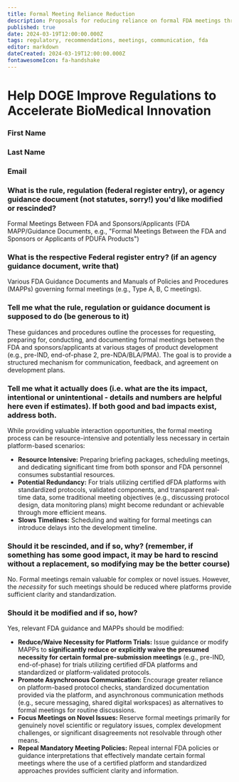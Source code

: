 ```yaml
---
title: Formal Meeting Reliance Reduction
description: Proposals for reducing reliance on formal FDA meetings through dFDA platform capabilities
published: true
date: 2024-03-19T12:00:00.000Z
tags: regulatory, recommendations, meetings, communication, fda
editor: markdown
dateCreated: 2024-03-19T12:00:00.000Z
fontawesomeIcon: fa-handshake
---
```


# Help DOGE Improve Regulations to Accelerate BioMedical Innovation

### First Name

### Last Name

### Email

### What is the rule, regulation (federal register entry), or agency guidance document (not statutes, sorry!) you'd like modified or rescinded?

Formal Meetings Between FDA and Sponsors/Applicants (FDA MAPP/Guidance Documents, e.g., "Formal Meetings Between the FDA and Sponsors or Applicants of PDUFA Products")

### What is the respective Federal register entry? (if an agency guidance document, write that)

Various FDA Guidance Documents and Manuals of Policies and Procedures (MAPPs) governing formal meetings (e.g., Type A, B, C meetings).

### Tell me what the rule, regulation or guidance document is supposed to do (be generous to it)

These guidances and procedures outline the processes for requesting, preparing for, conducting, and documenting formal meetings between the FDA and sponsors/applicants at various stages of product development (e.g., pre-IND, end-of-phase 2, pre-NDA/BLA/PMA). The goal is to provide a structured mechanism for communication, feedback, and agreement on development plans.

### Tell me what it actually does (i.e. what are the its impact, intentional or unintentional - details and numbers are helpful here even if estimates). If both good and bad impacts exist, address both.

While providing valuable interaction opportunities, the formal meeting process can be resource-intensive and potentially less necessary in certain platform-based scenarios:
*   **Resource Intensive:** Preparing briefing packages, scheduling meetings, and dedicating significant time from both sponsor and FDA personnel consumes substantial resources.
*   **Potential Redundancy:** For trials utilizing certified dFDA platforms with standardized protocols, validated components, and transparent real-time data, some traditional meeting objectives (e.g., discussing protocol design, data monitoring plans) might become redundant or achievable through more efficient means.
*   **Slows Timelines:** Scheduling and waiting for formal meetings can introduce delays into the development timeline.

### Should it be rescinded, and if so, why? (remember, if something has some good impact, it may be hard to rescind without a replacement, so modifying may be the better course)

No. Formal meetings remain valuable for complex or novel issues. However, the *necessity* for such meetings should be reduced where platforms provide sufficient clarity and standardization.

### Should it be modified and if so, how?

Yes, relevant FDA guidance and MAPPs should be modified:
*   **Reduce/Waive Necessity for Platform Trials:** Issue guidance or modify MAPPs to **significantly reduce or explicitly waive the presumed necessity for certain formal pre-submission meetings** (e.g., pre-IND, end-of-phase) for trials utilizing certified dFDA platforms and standardized or platform-validated protocols.
*   **Promote Asynchronous Communication:** Encourage greater reliance on platform-based protocol checks, standardized documentation provided via the platform, and asynchronous communication methods (e.g., secure messaging, shared digital workspaces) as alternatives to formal meetings for routine discussions.
*   **Focus Meetings on Novel Issues:** Reserve formal meetings primarily for genuinely novel scientific or regulatory issues, complex development challenges, or significant disagreements not resolvable through other means.
*   **Repeal Mandatory Meeting Policies:** Repeal internal FDA policies or guidance interpretations that effectively mandate certain formal meetings where the use of a certified platform and standardized approaches provides sufficient clarity and information. 